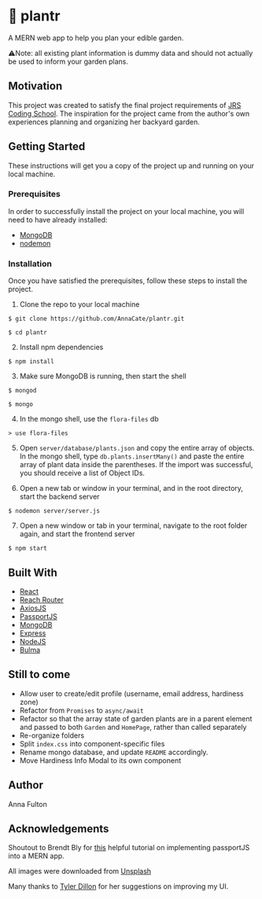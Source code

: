 # 🌱 plantr

A MERN web app to help you plan your edible garden.

⚠️Note: all existing plant information is dummy data and should not actually be used to inform your garden plans.

## Motivation

This project was created to satisfy the final project requirements of [JRS Coding School](http://www.harborec.com/jrs-coding-school). The inspiration for the project came from the author's own experiences planning and organizing her backyard garden.

## Getting Started

These instructions will get you a copy of the project up and running on your local machine.

### Prerequisites

In order to successfully install the project on your local machine, you will need to have already installed:

- [MongoDB](https://www.mongodb.com/)
- [nodemon](https://nodemon.io/)

### Installation

Once you have satisfied the prerequisites, follow these steps to install the project.

1. Clone the repo to your local machine

```
$ git clone https://github.com/AnnaCate/plantr.git

$ cd plantr
```

2. Install npm dependencies

```
$ npm install
```

3. Make sure MongoDB is running, then start the shell

```
$ mongod

$ mongo
```

4. In the mongo shell, use the `flora-files` db

```
> use flora-files
```

5. Open `server/database/plants.json` and copy the entire array of objects. In the mongo shell, type `db.plants.insertMany()` and paste the entire array of plant data inside the parentheses. If the import was successful, you should receive a list of Object IDs.

6. Open a new tab or window in your terminal, and in the root directory, start the backend server

```
$ nodemon server/server.js
```

7. Open a new window or tab in your terminal, navigate to the root folder again, and start the frontend server

```
$ npm start
```

## Built With

- [React](https://reactjs.org/)
- [Reach Router](https://reach.tech/router)
- [AxiosJS](https://github.com/axios/axios)
- [PassportJS](http://www.passportjs.org/)
- [MongoDB](https://www.mongodb.com/)
- [Express](https://expressjs.com/)
- [NodeJS](https://nodejs.org/en/)
- [Bulma](https://bulma.io/)

## Still to come

- Allow user to create/edit profile (username, email address, hardiness zone)
- Refactor from `Promises` to `async/await`
- Refactor so that the array state of garden plants are in a parent element and passed to both `Garden` and `HomePage`, rather than called separately
- Re-organize folders
- Split `index.css` into component-specific files
- Rename mongo database, and update `README` accordingly.
- Move Hardiness Info Modal to its own component

## Author

Anna Fulton

## Acknowledgements

Shoutout to Brendt Bly for [this](https://medium.com/@brendt_bly/simple-mern-passport-app-tutorial-4aec2105e367) helpful tutorial on implementing passportJS into a MERN app.

All images were downloaded from [Unsplash](https://unsplash.com/)

Many thanks to [Tyler Dillon](https://github.com/tydillon) for her suggestions on improving my UI.
